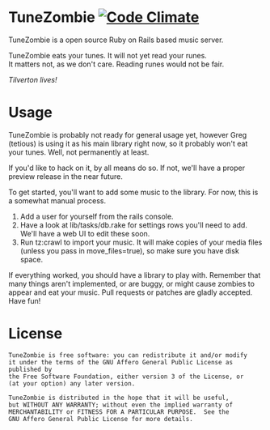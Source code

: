 TuneZombie [![Code Climate](https://codeclimate.com/github/tetious/TuneZombie.png)](https://codeclimate.com/github/tetious/TuneZombie)
==========

TuneZombie is a open source Ruby on Rails based music server.

TuneZombie eats your tunes. It will not yet read your runes.  
It matters not, as we don't care. Reading runes would not be fair.

*Tilverton lives!*

Usage
=====

TuneZombie is probably not ready for general usage yet, however Greg (tetious) is using it as his main library right now, so 
it probably won't eat your tunes. Well, not permanently at least. 

If you'd like to hack on it, by all means do so. If not, we'll have a proper preview release in the near future. 

To get started, you'll want to add some music to the library. For now, this is a somewhat manual process.

1. Add a user for yourself from the rails console. 
2. Have a look at lib/tasks/db.rake for settings rows you'll need to add. We'll have a web UI to edit these soon.
3. Run tz:crawl to import your music. It will make copies of your media files (unless you pass in move_files=true), so make sure you have disk space.

If everything worked, you should have a library to play with. Remember that many things aren't implemented, or are buggy, or might cause zombies to 
appear and eat your music. Pull requests or patches are gladly accepted. Have fun! 

License
=======
    TuneZombie is free software: you can redistribute it and/or modify
    it under the terms of the GNU Affero General Public License as published by
    the Free Software Foundation, either version 3 of the License, or
    (at your option) any later version.

    TuneZombie is distributed in the hope that it will be useful,
    but WITHOUT ANY WARRANTY; without even the implied warranty of
    MERCHANTABILITY or FITNESS FOR A PARTICULAR PURPOSE.  See the
    GNU Affero General Public License for more details.
